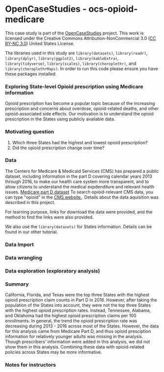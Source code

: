 # OpenCaseStudies - ocs-opioid-medicare 

This case study is part of the [OpenCaseStudies]() project. This work is licensed under the Creative Commons Attribution-NonCommercial 3.0 ([CC BY-NC 3.0](https://creativecommons.org/licenses/by-nc/3.0/us/)) United States License.

The libraries used in this study are `library(datasets)`, `library(readr)`, 
`library(dplyr)`, `library(ggplot2)`, `library(kableExtra)`, 
`library(tidyverse)`, `library(scales)`, `library(choroplethr)`, 
and `library(choroplethrMaps)`. In order to run this code please ensure you have these packages installed.

### Exploring State-level Opioid prescription using Medicare information   

Opioid prescription has become a popular topic because of 
the increasing prescription and concerns about overdose, 
opioid-related deaths, and other opioid-associated side 
effects. Our motivation is to understand the opioid prescription in the States 
using publicly available data. 

### Motivating question

1. Which three States had the highest and lowest opioid prescription?  
2. Did the opioid prescription change over time?   

### Data

The Centers for Medicare & Medicaid Services (CMS) has 
prepared a public dataset, including information in the part D
covering calendar years 2013 through 2016, to make
our health care system more transparent, and to allow 
citizens to understand the medical expdenditure and 
relevant health issues. 
[Medicare part D dataset](https://www.cms.gov/Research-Statistics-Data-and-Systems/Statistics-Trends-and-Reports/Medicare-Provider-Charge-Data/Downloads/Prescriber_Methods.pdf) 
 To search opioid-relevant CMS data, you can type "opioid" in 
the [CMS website.](https://data.cms.gov/browse?q=opioid). 
Details about the data aquisition was described in this 
project.
 
For learning purpose, links for download the data were provided, 
and the method to find the links were also provided.  

We also use the `library(datasets)` for States information. Details can be found 
in our other tutorial. 

### Data Import  
 

### Data wrangling 



### Data exploration (exploratory analysis)   


### Summary   

California, Florida, and Texas were the top three States with the highest opioid prescription claim counts in Part D in 2016. However, after taking the population of the States into account, they were not the top three States with the highest opioid prescription rates. Instead, Tennessee, Alabama, and Oklahoma had the highest opioid prescription claims per 100 enrollments. In general, the trend the opioid prescription rate was decreasing during 2013 - 2016 across most of the States. However, the data for 
this analysis came from Medicare Part D, and thus opioid presciption information for relatively younger adults was missing in the analysis. Though prescribers' 
information were added in this analysis, we did not show them in this analysis. 
Combining these data with opioid-related policies across States may be more informative. 

### Notes for instructors  
